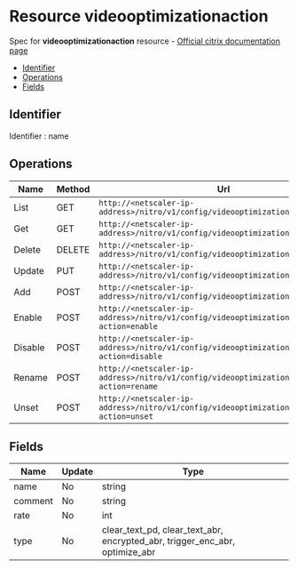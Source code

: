 # Resource videooptimizationaction

Spec for **videooptimizationaction** resource - [Official citrix documentation page](https://developer-docs.citrix.com/projects/netscaler-nitro-api/en/12.0/configuration/videooptimization/videooptimizationaction/videooptimizationaction/)

- [Identifier](#identifier)
- [Operations](#operations)
- [Fields](#fields)

## Identifier

Identifier : name

## Operations

| Name | Method | Url |
|----|----|----|
| List | GET | `http://<netscaler-ip-address>/nitro/v1/config/videooptimizationaction` |
| Get | GET | `http://<netscaler-ip-address>/nitro/v1/config/videooptimizationaction/<name>` |
| Delete | DELETE | `http://<netscaler-ip-address>/nitro/v1/config/videooptimizationaction/<name>` |
| Update | PUT | `http://<netscaler-ip-address>/nitro/v1/config/videooptimizationaction` |
| Add | POST | `http://<netscaler-ip-address>/nitro/v1/config/videooptimizationaction` |
| Enable | POST | `http://<netscaler-ip-address>/nitro/v1/config/videooptimizationaction?action=enable` |
| Disable | POST | `http://<netscaler-ip-address>/nitro/v1/config/videooptimizationaction?action=disable` |
| Rename | POST | `http://<netscaler-ip-address>/nitro/v1/config/videooptimizationaction?action=rename` |
| Unset | POST | `http://<netscaler-ip-address>/nitro/v1/config/videooptimizationaction?action=unset` |

## Fields

| Name | Update | Type |
|----|----|----|
| name | No | string |
| comment | No | string |
| rate | No | int |
| type | No | clear_text_pd, clear_text_abr, encrypted_abr, trigger_enc_abr, optimize_abr |

